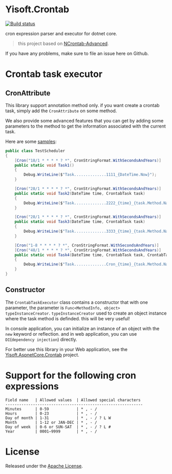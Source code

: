 ﻿# Yisoft.Crontab #

[![Build status](https://ci.appveyor.com/api/projects/status/mgms413qy8s0y181?svg=true)](https://ci.appveyor.com/project/yiteam/crontab)

cron expression parser and executor for dotnet core.

> this project based on [NCrontab-Advanced](https://github.com/jcoutch/NCrontab-Advanced).

If you have any problems, make sure to file an issue here on Github.

# Crontab task executor #

## CronAttribute ##
This library support annotation method only. if you want create a crontab task, simply add the `CronAttribute` on some method.

We also provide some advanced features that you can get by adding some parameters to the method to get the information associated with the current task.

Here are some [samples](sample):
```csharp
public class TestScheduler
{
	[Cron("18/1 * * * * ? *", CronStringFormat.WithSecondsAndYears)]
	public static void Task1()
	{
		Debug.WriteLine($"Task..............1111_{DateTime.Now}");
	}

	[Cron("28/1 * * * * ? *", CronStringFormat.WithSecondsAndYears)]
	public static void Task2(DateTime time, CrontabTask task)
	{
		Debug.WriteLine($"Task..............2222_{time}_{task.Method.Name}");
	}

	[Cron("28/1 * * * * ? *", CronStringFormat.WithSecondsAndYears)]
	public static void Task3(DateTime time, CrontabTask task)
	{
		Debug.WriteLine($"Task..............3333_{time}_{task.Method.Name}");
	}

	[Cron("1-8 * * * * ? *", CronStringFormat.WithSecondsAndYears)]
	[Cron("48/1 * * * * ? *", CronStringFormat.WithSecondsAndYears)]
	public static void Task4(DateTime time, CrontabTask task, CrontabTaskExecutor taskExecutor)
	{
		Debug.WriteLine($"Task..............Cron_{time}_{task.Method.Name}_{taskExecutor.Tasks.Count}");
	}
}
```

## Constructor ##

The `CrontabTaskExecutor` class contains a constructor that with one parameter, the parameter is `Func<MethodInfo, object> typeInstanceCreator`. `typeInstanceCreator` used to create an object instance where the task method is definded. this will be very useful!

In console application, you can initialize an instance of an object with the `new` keyword or reflection. and in web application, you can use `DI`(`dependency injection`) directly.

For better use this library in your Web application, see the [Yisoft.AspnetCore.Crontab](https://github.com/yisoft-aspnet/crontab) project.

# Support for the following cron expressions #

```
Field name   | Allowed values  | Allowed special characters
------------------------------------------------------------
Minutes      | 0-59            | * , - /
Hours        | 0-23            | * , - /
Day of month | 1-31            | * , - / ? L W
Month        | 1-12 or JAN-DEC | * , - /
Day of week  | 0-6 or SUN-SAT  | * , - / ? L #
Year         | 0001–9999       | * , - /
```

# License
Released under the [Apache License](License.txt).